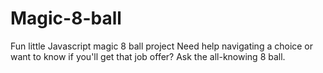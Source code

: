 # Magic-8-ball
Fun little Javascript magic 8 ball project
Need help navigating a choice or want to know if you'll get that job offer? Ask the all-knowing 8 ball.
